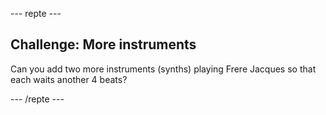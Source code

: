 \--- repte \---

## Challenge: More instruments

Can you add two more instruments (synths) playing Frere Jacques so that each waits another 4 beats?

\--- /repte \---
